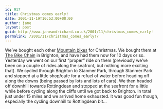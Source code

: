```yaml
---
id: 917
title: Christmas comes early!
date: 2001-11-19T10:53:00+00:00
author: jane
layout: post
guid: http://www.janeandrichard.co.uk/2001/11/christmas_comes_early!
permalink: /2001/11/christmas_comes_early!/
---
```

We&#8217;ve bought each other [Mountain bikes](http://www.ridgebackbikes.co.uk/01adventure/k5.html) for Christmas. We bought them at [The Bike Chain](http://www.yhaadventure.co.uk/html/bike.htm) in Brighton, and have had them now for 10 days or so. Yesterday we went on our first &#8220;proper&#8221; ride on them (previously we&#8217;ve been on a couple of rides along the seafront, but nothing more exciting that). We cycled through Brighton to Stanmer Park, through Stanmer Park and stopped at a little shop/cafe for a refuel of water before heading off along the downs (being passed by lots and lots of cars). We then headed off downhill towards Rottingdean and stopped at the seafront for a little while before cycling along the cliffs until we got back to Brighton. In total just under 15 miles and we arrived home exhausted. It was good fun though, especially the cycling downhill to Rottingdean bit&#8230;